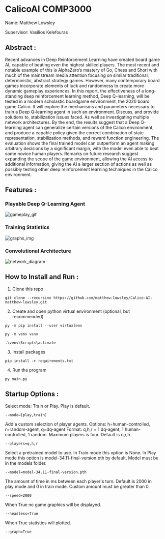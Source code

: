 
# CalicoAI COMP3000

Name: Matthew Lowsley

Supervisor: Vasilios Kelefouras

## Abstract : 

Recent advances in Deep Reinforcement Learning have created board game AI, capable of beating even the highest skilled players. The most recent and notable example of this is AlphaZero’s mastery of Go, Chess and Shori with much of the mainstream media attention focusing on similar traditional, deterministic, abstract strategy games. However, many contemporary board games incorporate elements of luck and randomness to create more dynamic gameplay experiences. In this report, the effectiveness of a long-standing deep reinforcement learning method, Deep Q-learning, will be tested in a modern scholastic boardgame environment, the 2020 board game Calico. It will explore the mechanisms and parameters necessary to train a Deep Q-learning agent in such an environment. Discuss, and provide solutions to, stabilization issues faced.  As well as investigating multiple network architectures. By the end, the results suggest that a Deep Q-learning agent can generalize certain versions of the Calico environment, and produce a capable policy given the correct combination of state representation, stabilization methods, and reward function engineering.  The evaluation shows the final trained model can outperform an agent making arbitrary decisions by a significant margin, with the model even able to beat some novice human players. Remarks on future research suggest expanding the scope of the game environment, allowing the AI access to additional information, giving the AI a larger section of actions as well as possibly testing other deep reinforcement learning techniques in the Calico environment. 

## Features :

### Playable Deep Q-Learning Agent

![gameplay_gif](https://github.com/matthew-lowsley/Calico-AI-matthew-lowsley/blob/main/readme_images/readme1.gif)

### Training Statistics

![graphs_img](https://github.com/matthew-lowsley/Calico-AI-matthew-lowsley/blob/main/readme_images/readme2.PNG)

### Convolutional Architecture

![network_diagram](https://github.com/matthew-lowsley/Calico-AI-matthew-lowsley/blob/main/readme_images/readme3.png)

## How to Install and Run :

1. Clone this repo

```
git clone --recursive https://github.com/matthew-lowsley/Calico-AI-matthew-lowsley.git
```

2. Create and open python virtual environment (optional, but recommended)

```
py -m pip install --user virtualenv
```
```
py -m venv venv
```
```
.\venv\Scripts\activate
```

3. Install packages

```
pip install -r requirements.txt
```

4. Run the program

```
py main.py
```

## Startup Options :

Select mode: Train or Play. Play is default.

```
--mode=[play,train]
```

Add a custom selection of player agents. Options: h=human-controlled, r=random-agent, q=dq-agent Format: q,h,r = 1 dq-agent, 1 human-controlled, 1 random. Maximum players is four.
Default is q,r,h.

```
--players=q,h,r
```

Select a pretrained model to use. In Train mode this option is None. In Play mode this option
is model-34.11-final-version.pth by default. Model must be in the models folder.

```
--model=model-34.11-final-version.pth
```

The amount of time in ms between each player's turn. Default is 2000 in play mode and 0 in
train mode. Custom amount must be greater than 0.

```
--speed=2000
```

When True no game graphics will be displayed.

```
--headless=True
```

When True statistics will plotted.

```
--graph=True
```






